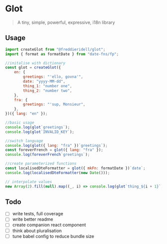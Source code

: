 # Glot

> A tiny, simple, powerful, expressive, i18n library

## Usage

```javascript
import createGlot from "@freddieridell/glot";
import { format as formatDate } from "date-fns/fp";

//initalise with dictionary
const glot = createGlot({
	en: {
		greetings: "'ello, govna'",
		date: "yyyy-MM-dd",
		thing_1: "number one",
		thing_2: "number two",
	},
	fra: {
		greetings: "'sup, Monsieur",
	},
})({ lang: "en" });

//basic usage
console.log(glot`greetings`);
console.log(glot`INVALID_KEY`);

//switch language
console.log(glot({ lang: "fra" })`greetings`);
const foreverFrench = glot({ lang: "fra" });
console.log(foreverFrench`greetings`);

//create parameterized functions
const localisedDteFormatter = glot({ mkFn: formatDate })`date`;
console.log(localisedDteFormatter(new Date()));

// interpolate values
new Array(2).fill(null).map((_, i) => console.log(glot`thing_${i + 1}`));
```

## Todo

-   [ ] write tests, full coverage
-   [ ] write better readme
-   [ ] create companion react component
-   [ ] think about pluralisation
-   [ ] tune babel config to reduce bundle size
